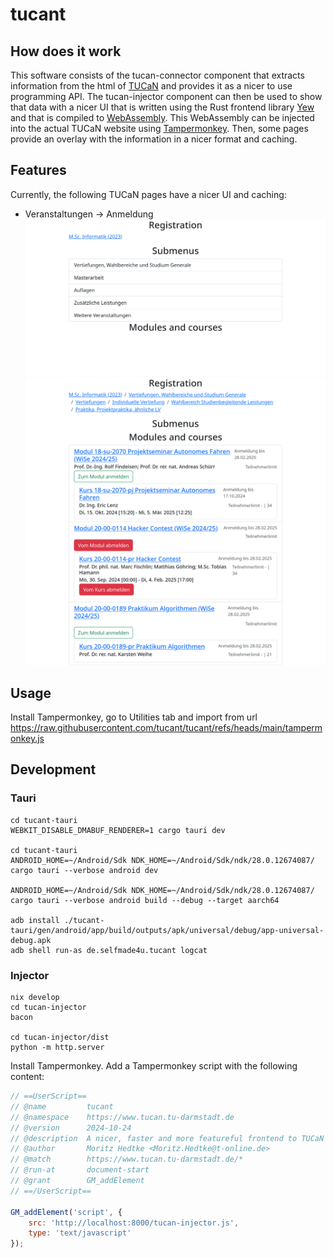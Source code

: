 # tucant

## How does it work

This software consists of the tucan-connector component that extracts information from the html of [TUCaN](https://www.tucan.tu-darmstadt.de) and provides it as a nicer to use programming API. The tucan-injector component can then be used to show that data with a nicer UI that is written using the Rust frontend library [Yew](https://yew.rs/) and that is compiled to [WebAssembly](https://webassembly.org/). This WebAssembly can be injected into the actual TUCaN website using [Tampermonkey](https://www.tampermonkey.net/). Then, some pages provide an overlay with the information in a nicer format and caching.

## Features

Currently, the following TUCaN pages have a nicer UI and caching:
- Veranstaltungen -> Anmeldung
  ![Veranstaltungen -> Anmeldung submenu with nicer UI](./.github/veranstaltungen_anmeldung.png)
  ![Veranstaltungen -> Anmeldung modules and courses with nicer UI](./.github/veranstaltungen_anmeldung_2.png)

## Usage

Install Tampermonkey, go to Utilities tab and import from url
https://raw.githubusercontent.com/tucant/tucant/refs/heads/main/tampermonkey.js

## Development

### Tauri

```
cd tucant-tauri
WEBKIT_DISABLE_DMABUF_RENDERER=1 cargo tauri dev

cd tucant-tauri
ANDROID_HOME=~/Android/Sdk NDK_HOME=~/Android/Sdk/ndk/28.0.12674087/ cargo tauri --verbose android dev

ANDROID_HOME=~/Android/Sdk NDK_HOME=~/Android/Sdk/ndk/28.0.12674087/ cargo tauri --verbose android build --debug --target aarch64

adb install ./tucant-tauri/gen/android/app/build/outputs/apk/universal/debug/app-universal-debug.apk
adb shell run-as de.selfmade4u.tucant logcat
```

### Injector

```
nix develop
cd tucan-injector
bacon

cd tucan-injector/dist
python -m http.server
```

Install Tampermonkey.
Add a Tampermonkey script with the following content:

```javascript
// ==UserScript==
// @name         tucant
// @namespace    https://www.tucan.tu-darmstadt.de
// @version      2024-10-24
// @description  A nicer, faster and more featureful frontend to TUCaN
// @author       Moritz Hedtke <Moritz.Hedtke@t-online.de>
// @match        https://www.tucan.tu-darmstadt.de/*
// @run-at       document-start
// @grant        GM_addElement
// ==/UserScript==

GM_addElement('script', {
    src: 'http://localhost:8000/tucan-injector.js',
    type: 'text/javascript'
});
```
